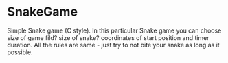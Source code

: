 # SnakeGame
Simple Snake game (C style).
In this particular Snake game you can choose size of game fild? size of snake? coordinates of start position and timer duration.
All the rules are same - just try to not bite your snake as long as it possible.
